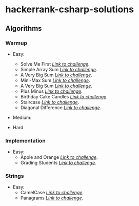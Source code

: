 # hackerrank-csharp-solutions

## Algorithms
### Warmup
- Easy:
	- Solve Me First *[Link to challenge](https://www.hackerrank.com/challenges/solve-me-first/problem?isFullScreen=true)*.
	- Simple Array Sum *[Link to challenge](https://www.hackerrank.com/challenges/simple-array-sum/problem?isFullScreen=true)*.
	- A Very Big Sum *[Link to challenge](https://www.hackerrank.com/challenges/a-very-big-sum/problem?isFullScreen=true)*.
	- Mini-Max Sum *[Link to challenge](https://www.hackerrank.com/challenges/mini-max-sum/problem?isFullScreen=true)*.
	- A Very Big Sum *[Link to challenge](https://www.hackerrank.com/challenges/a-very-big-sum/problem?isFullScreen=true)*.
	- Plus Minus *[Link to challenge](https://www.hackerrank.com/challenges/plus-minus/problem?isFullScreen=true)*.
	- Birthday Cake Candles *[Link to challenge](https://www.hackerrank.com/challenges/birthday-cake-candles/problem?isFullScreen=true)*.
	- Staircase *[Link to challenge](https://www.hackerrank.com/challenges/staircase/problem?isFullScreen=true)*.
	- Diagonal Difference *[Link to challenge](https://www.hackerrank.com/challenges/diagonal-difference/problem?isFullScreen=true)*.

- Medium:
- Hard

### Implementation
- Easy:
	- Apple and Orange *[Link to challenge](https://www.hackerrank.com/challenges/apple-and-orange/problem?isFullScreen=true)*.
	- Grading Students *[Link to challenge](https://www.hackerrank.com/challenges/grading/problem?isFullScreen=true)*.

### Strings
- Easy:
	- CamelCase *[Link to challenge](https://www.hackerrank.com/challenges/camelcase/problem?isFullScreen=true)*.
	- Panagrams *[Link to challenge](https://www.hackerrank.com/challenges/pangrams/problem?isFullScreen=true)*.